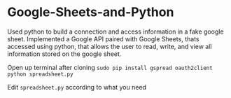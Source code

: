 # Google-Sheets-and-Python

Used python to build a connection and access information in a fake google sheet. 
Implemented a Google API paired with Google Sheets, thats accessed using python, that allows the user to read, write, and view all information stored on the google sheet.

Open up terminal after cloning
`sudo pip install gspread oauth2client`
`python spreadsheet.py`

Edit `spreadsheet.py` according to what you need
